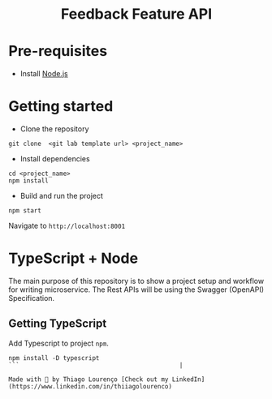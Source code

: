<h1 align="center">
  Feedback Feature API
</h1>

# Pre-requisites
- Install [Node.js](https://nodejs.org/en/)


# Getting started
- Clone the repository
```
git clone  <git lab template url> <project_name>
```
- Install dependencies
```
cd <project_name>
npm install
```
- Build and run the project
```
npm start
```
  Navigate to `http://localhost:8001`

# TypeScript + Node 
The main purpose of this repository is to show a project setup and workflow for writing microservice. The Rest APIs will be using the Swagger (OpenAPI) Specification.

## Getting TypeScript
Add Typescript to project `npm`.
```
npm install -D typescript
```                                            |

Made with 💜 by Thiago Lourenço [Check out my LinkedIn](https://www.linkedin.com/in/thiiagolourenco)
